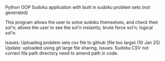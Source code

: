 Python OOP Sudoku application with built in sudoku problem sets (not generated)

This program allows the user to solve sudoku themselves, and check their sol'n; allows the user to see the sol'n instantly; brute force sol'n; logical sol'n.

Issues: Uploading problem sets csv file to github (file too large) (10 Jan 25)
Update: uploaded using git large file sharing, 
Issues: Sudoku CSV not correct file path directory need to amend path in code.


